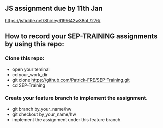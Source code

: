 ## JS assignment due by 11th Jan

https://jsfiddle.net/Shirley619/642w38oL/276/

## How to record your SEP-TRAINING assignments by using this repo:

### Clone this repo:

- open your teminal
- cd your_work_dir
- git clone https://github.com/Patrick-FRE/SEP-Training.git
- cd SEP-Training

### Create your feature branch to implement the assignment.

- git branch by_your_name/hw
- git checkout by_your_name/hw
- implement the assignment under this feature branch.
